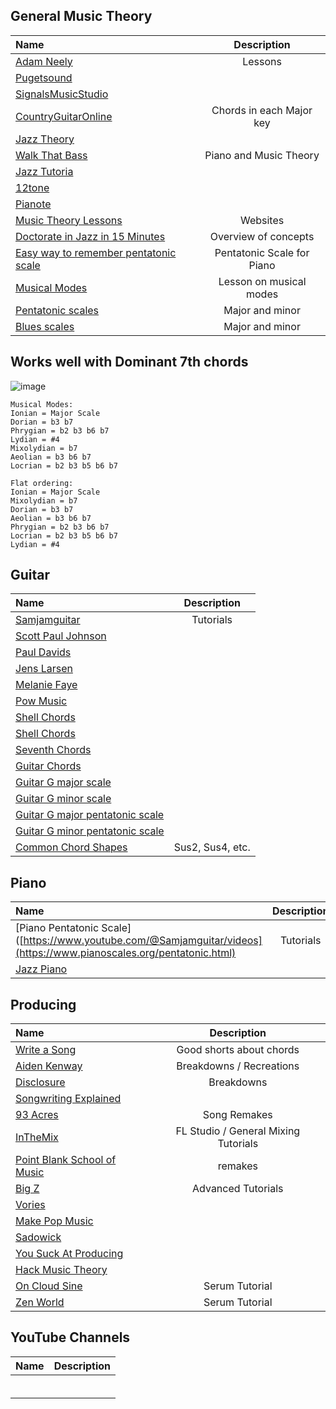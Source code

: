 ## General Music Theory
| Name                                | Description                                          | 
|:----------------------------------- |:----------------------------------------------------:| 
|[Adam Neely](https://www.youtube.com/watch?v=lz3WR-F_pnM)|Lessons|
|[Pugetsound](http://musictheory.pugetsound.edu/mt21c/SimpleSusChords.html)||
|[SignalsMusicStudio](https://www.youtube.com/channel/UCRDDHLvQb8HjE2r7_ZuNtWA)||
|[CountryGuitarOnline](https://countryguitaronline.com/chords-in-each-major-key/)|Chords in each Major key|
|[Jazz Theory](https://www.youtube.com/@Learnjazzstandards)||
|[Walk That Bass](https://www.youtube.com/@WalkThatBass/videos)|Piano and Music Theory|
|[Jazz Tutoria](https://www.youtube.com/user/jazztutorial)||
|[12tone](https://www.youtube.com/watch?v=JtRvGL-fJmY&list=PLMvVESrbjBWplAcg3pG0TesncGT7qvO06&index=12)||
|[Pianote](https://www.youtube.com/watch?v=vzujwexshe4)||
|[Music Theory Lessons](https://www.musictheory.net/lessons)|Websites|
|[Doctorate in Jazz in 15 Minutes](https://www.youtube.com/watch?v=GavBrneouV4)|Overview of concepts|
| [Easy way to remember pentatonic scale](https://www.youtube.com/watch?v=Vj-BOmKgdE4&t=34s)|Pentatonic Scale for Piano|
|[Musical Modes](https://www.youtube.com/watch?v=a6d7dWwawd8)| Lesson on musical modes|
|[Pentatonic scales](https://www.pianoscales.org/pentatonic.html)|Major and minor|
|[Blues scales](https://www.pianoscales.org/blues.html)|Major and minor|


## Works well with Dominant 7th chords
![image](https://github.com/user-attachments/assets/f7d5a853-27bc-4c00-8f37-1693a6b12e1d)

```
Musical Modes:
Ionian = Major Scale
Dorian = b3 b7
Phrygian = b2 b3 b6 b7
Lydian = #4
Mixolydian = b7
Aeolian = b3 b6 b7
Locrian = b2 b3 b5 b6 b7

Flat ordering:
Ionian = Major Scale
Mixolydian = b7
Dorian = b3 b7
Aeolian = b3 b6 b7
Phrygian = b2 b3 b6 b7
Locrian = b2 b3 b5 b6 b7
Lydian = #4

```

## Guitar
| Name                                | Description                                          | 
|:----------------------------------- |:----------------------------------------------------:|
|[Samjamguitar](https://www.youtube.com/@Samjamguitar/videos)|Tutorials|
|[Scott Paul Johnson](https://www.youtube.com/channel/UCM7inNEZgbA3_ZPp2D6IAlw)||
|[Paul Davids](https://www.youtube.com/c/PaulDavids/videos)||
|[Jens Larsen](https://www.youtube.com/channel/UCqepSCHTyWj4BzHxEEUNvlg)||
|[Melanie Faye](https://www.youtube.com/channel/UC8Pl9jKwGZUNNF4zE860vwA)||
|[Pow Music](https://www.youtube.com/channel/UC_Z4IdXPGwe4zvZXiCzWMVw)||
|[Shell Chords](https://www.jazz-guitar-licks.com/blog/lessons/shell-chords.html)||
|[Shell Chords](https://www.jazzguitar.be/blog/shell-jazz-guitar-chords-beginners/)||
|[Seventh Chords](https://www.guitar-chord.org/7.html)||
|[Guitar Chords](https://www.guitar-chord.org/c.htm)||
|[Guitar G major scale](https://appliedguitartheory.com/lessons/g-major-scale-on-guitar/)||
|[Guitar G minor scale](https://appliedguitartheory.com/lessons/natural-minor-scale/)||
|[Guitar G major pentatonic scale](https://appliedguitartheory.com/scale/g-major-pentatonic-scale/)||
|[Guitar G minor pentatonic scale](https://appliedguitartheory.com/scale/g-minor-pentatonic-scale/)||
|[Common Chord Shapes](https://appliedguitartheory.com/lessons/movable-chord-shapes/)| Sus2, Sus4, etc.|


## Piano
| Name                                | Description                                          | 
|:----------------------------------- |:----------------------------------------------------:|
|[Piano Pentatonic Scale]([https://www.youtube.com/@Samjamguitar/videos](https://www.pianoscales.org/pentatonic.html)|Tutorials|
|[Jazz Piano](https://www.youtube.com/@NoahKellman)||




## Producing
| Name                                | Description                                          | 
|:----------------------------------- |:----------------------------------------------------:| 
|[Write a Song](https://www.youtube.com/c/SongwritingExplained/videos)| Good shorts about chords|
|[Aiden Kenway](https://www.youtube.com/c/AidenKenway/videos)|Breakdowns / Recreations|
|[Disclosure](https://www.youtube.com/channel/UCTyZ4LCVRiCEVfkVqdi0m3A)|Breakdowns|
|[Songwriting Explained](https://www.youtube.com/c/SongwritingExplained/videos)||
|[93 Acres](https://www.youtube.com/c/93Acres/videos)|Song Remakes|
|[InTheMix ](https://www.youtube.com/watch?v=TkTZLblecPM&list=PLx5i827-FDqPiLPjGxlUv3gjq7uCEVVfl&index=3)|FL Studio / General Mixing Tutorials|
|[Point Blank School of Music](https://www.youtube.com/pointblank)|remakes |
|[Big Z](https://www.youtube.com/watch?v=0ZOx2o_2Zfw)|Advanced Tutorials|
|[Vories](https://www.youtube.com/watch?v=whR68nqdMEg)||
|[Make Pop Music](https://www.youtube.com/watch?v=_xBAbfy_9SI)||
|[Sadowick](https://www.youtube.com/channel/UCj0-W75RL3AS_psDlWBqu1w)||
|[You Suck At Producing](https://www.youtube.com/channel/UCapo4XcpVOlTLkbKIDL0WlA)||
|[Hack Music Theory](https://www.youtube.com/channel/UCDKiHSPstsj0silp519gt6w)||
|[On Cloud Sine](https://www.youtube.com/watch?v=Te6TQKyh9AE&list=PL-NzMNM2cyt87h2NL4_umddmBOd0WZ2_d&index=9)|Serum Tutorial|
|[Zen World](https://www.youtube.com/watch?v=62MybyWU398&list=PLrqs7vRFQ4rbeHxoDJHDGL3UkHgbcLZ62&index=1)|Serum Tutorial|


## YouTube Channels
| Name                                | Description                                          | 
|:----------------------------------- |:----------------------------------------------------:| 
|[]()||
|[]()||
|[]()||
|[]()||
|[]()||
|[]()||
